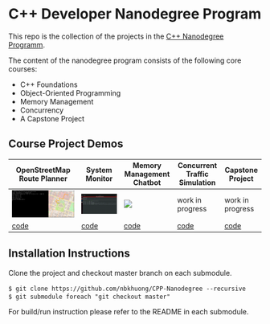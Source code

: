# C++ Developer Nanodegree Program

This repo is the collection of the projects in the [C++ Nanodegree Programm](hthttps://www.udacity.com/course/c-plus-plus-nanodegree--nd213).

The content of the nanodegree program consists of the following core courses:

- C++ Foundations
- Object-Oriented Programming
- Memory Management
- Concurrency
- A Capstone Project

## Course Project Demos

| OpenStreetMap Route Planner | System Monitor      | Memory Management Chatbot | Concurrent Traffic Simulation | Capstone Project |
| --------------- | ----------------------- | -------------- | -----|--- |
| ![](img/p1.png)  | ![](img/p2.gif) |  ![](img/p3.gif) | work in progress | work in progress  |
| [code](https://github.com/nbkhuong/1-OpenStreetMap-Route-Planner/tree/865e67b707d2a0c537b56baaf54b163e8653efce)  | [code](https://github.com/nbkhuong/2-System-Monitor/tree/cbb310f0a61630e968795882aae8445b8670621f)                    | [code](https://github.com/nbkhuong/3-Memory-Mangement-Chatbot/tree/e6a9cc671a3ccaed98e6cceec9f00951fccd2106)         |[code](https://github.com/nbkhuong/4-Program-a-Concurrent-Traffic-Simulation/tree/14f24768b13512d34045dfced519f714c61344b7)|[code](https://github.com/nbkhuong/5-Capstone-Project/tree/7627402b12660480a9a52997d87cc48e3da441e9) |

## Installation Instructions

Clone the project and checkout master branch on each submodule.

```
$ git clone https://github.com/nbkhuong/CPP-Nanodegree --recursive
$ git submodule foreach "git checkout master"
```

For build/run instruction please refer to the README in each submodule.